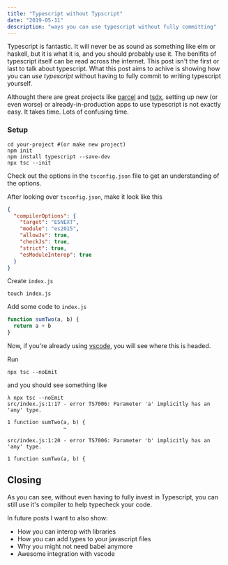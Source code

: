 ```yaml
---
title: "Typescript without Typscript"
date: "2019-05-11"
description: "ways you can use typescript without fully committing"
---
```


Typescript is fantastic. It will never be as sound as something like elm or haskell, but it is what it is, and you should probably use it.
The benifits of typescript itself can be read across the internet.
This post isn't the first or last to talk about typescript. What this post aims to achive is showing how you can _use typescript_ without having to fully
commit to writing typescript yourself.

Althought there are great projects like [parcel](https://parceljs.org/) and [tsdx](https://github.com/palmerhq/tsdx), setting up new (or even worse) or already-in-production apps to use typescript is not exactly easy. It takes time. Lots of confusing time.

### Setup

```shell
cd your-project #(or make new project)
npm init
npm install typescript --save-dev
npx tsc --init
```

Check out the options in the `tsconfig.json` file to get an understanding of the options.

After looking over `tsconfig.json`, make it look like this

```json
{
  "compilerOptions": {
    "target": "ESNEXT",
    "module": "es2015",
    "allowJs": true,
    "checkJs": true,
    "strict": true,
    "esModuleInterop": true
  }
}
```

Create `index.js`

```shell
touch index.js
```

Add some code to `index.js`

```javascript
function sumTwo(a, b) {
  return a + b
}
```

Now, if you're already using [vscode](https://code.visualstudio.com/), you will see where this is headed.

Run

```shell
npx tsc --noEmit
```

and you should see something like

```shell
λ npx tsc --noEmit
src/index.js:1:17 - error TS7006: Parameter 'a' implicitly has an 'any' type.

1 function sumTwo(a, b) {
                  ~

src/index.js:1:20 - error TS7006: Parameter 'b' implicitly has an 'any' type.

1 function sumTwo(a, b) {
```

## Closing

As you can see, without even having to fully invest in Typescript, you can still use it's compiler to help typecheck your code.

In future posts I want to also show:

- How you can interop with libraries
- How you can add types to your javascript files
- Why you might not need babel anymore
- Awesome integration with vscode
